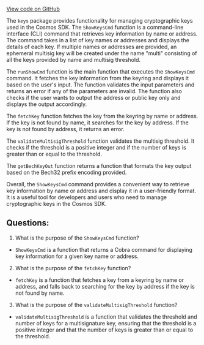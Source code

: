[View code on GitHub](https://github.com/cosmos/cosmos-sdk.git/client/keys/show.go)

The `keys` package provides functionality for managing cryptographic keys used in the Cosmos SDK. The `ShowKeysCmd` function is a command-line interface (CLI) command that retrieves key information by name or address. The command takes in a list of key names or addresses and displays the details of each key. If multiple names or addresses are provided, an ephemeral multisig key will be created under the name "multi" consisting of all the keys provided by name and multisig threshold.

The `runShowCmd` function is the main function that executes the `ShowKeysCmd` command. It fetches the key information from the keyring and displays it based on the user's input. The function validates the input parameters and returns an error if any of the parameters are invalid. The function also checks if the user wants to output the address or public key only and displays the output accordingly.

The `fetchKey` function fetches the key from the keyring by name or address. If the key is not found by name, it searches for the key by address. If the key is not found by address, it returns an error.

The `validateMultisigThreshold` function validates the multisig threshold. It checks if the threshold is a positive integer and if the number of keys is greater than or equal to the threshold.

The `getBechKeyOut` function returns a function that formats the key output based on the Bech32 prefix encoding provided.

Overall, the `ShowKeysCmd` command provides a convenient way to retrieve key information by name or address and display it in a user-friendly format. It is a useful tool for developers and users who need to manage cryptographic keys in the Cosmos SDK.
## Questions: 
 1. What is the purpose of the `ShowKeysCmd` function?
- `ShowKeysCmd` is a function that returns a Cobra command for displaying key information for a given key name or address.

2. What is the purpose of the `fetchKey` function?
- `fetchKey` is a function that fetches a key from a keyring by name or address, and falls back to searching for the key by address if the key is not found by name.

3. What is the purpose of the `validateMultisigThreshold` function?
- `validateMultisigThreshold` is a function that validates the threshold and number of keys for a multisignature key, ensuring that the threshold is a positive integer and that the number of keys is greater than or equal to the threshold.
